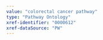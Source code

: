 ```yaml
---
value: "colorectal cancer pathway"
type: "Pathway Ontology"
xref-identifier: "0000612"
xref-dataSource: "PW"
---
```

